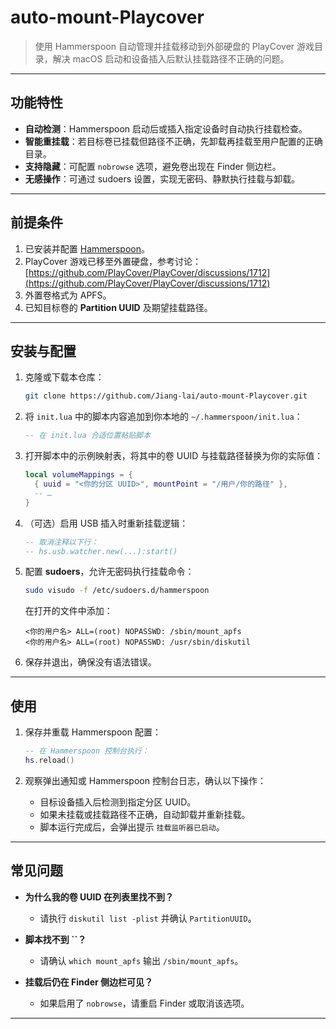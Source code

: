 # auto-mount-Playcover

> 使用 Hammerspoon 自动管理并挂载移动到外部硬盘的 PlayCover 游戏目录，解决 macOS 启动和设备插入后默认挂载路径不正确的问题。

---

## 功能特性

* **自动检测**：Hammerspoon 启动后或插入指定设备时自动执行挂载检查。
* **智能重挂载**：若目标卷已挂载但路径不正确，先卸载再挂载至用户配置的正确目录。
* **支持隐藏**：可配置 `nobrowse` 选项，避免卷出现在 Finder 侧边栏。
* **无感操作**：可通过 sudoers 设置，实现无密码、静默执行挂载与卸载。

---

## 前提条件

1. 已安装并配置 [Hammerspoon](https://www.hammerspoon.org/)。
2. PlayCover 游戏已移至外置硬盘，参考讨论： [https://github.com/PlayCover/PlayCover/discussions/1712](https://github.com/PlayCover/PlayCover/discussions/1712)
3. 外置卷格式为 APFS。
4. 已知目标卷的 **Partition UUID** 及期望挂载路径。

---

## 安装与配置

1. 克隆或下载本仓库：

   ```bash
   git clone https://github.com/Jiang-lai/auto-mount-Playcover.git
   ```
2. 将 `init.lua` 中的脚本内容追加到你本地的 `~/.hammerspoon/init.lua`：

   ```lua
   -- 在 init.lua 合适位置粘贴脚本
   ```
3. 打开脚本中的示例映射表，将其中的卷 UUID 与挂载路径替换为你的实际值：

   ```lua
   local volumeMappings = {
     { uuid = "<你的分区 UUID>", mountPoint = "/用户/你的路径" },
     -- …
   }
   ```
4. （可选）启用 USB 插入时重新挂载逻辑：

   ```lua
   -- 取消注释以下行：
   -- hs.usb.watcher.new(...):start()
   ```
5. 配置 **sudoers**，允许无密码执行挂载命令：

   ```bash
   sudo visudo -f /etc/sudoers.d/hammerspoon
   ```

   在打开的文件中添加：

   ```text
   <你的用户名> ALL=(root) NOPASSWD: /sbin/mount_apfs
   <你的用户名> ALL=(root) NOPASSWD: /usr/sbin/diskutil
   ```
6. 保存并退出，确保没有语法错误。

---

## 使用

1. 保存并重载 Hammerspoon 配置：

   ```lua
   -- 在 Hammerspoon 控制台执行：
   hs.reload()
   ```
2. 观察弹出通知或 Hammerspoon 控制台日志，确认以下操作：

   * 目标设备插入后检测到指定分区 UUID。
   * 如果未挂载或挂载路径不正确，自动卸载并重新挂载。
   * 脚本运行完成后，会弹出提示 `挂载监听器已启动`。

---

## 常见问题

* **为什么我的卷 UUID 在列表里找不到？**

  * 请执行 `diskutil list -plist` 并确认 `PartitionUUID`。
* **脚本找不到 **\`\`**？**

  * 请确认 `which mount_apfs` 输出 `/sbin/mount_apfs`。
* **挂载后仍在 Finder 侧边栏可见？**

  * 如果启用了 `nobrowse`，请重启 Finder 或取消该选项。

---

